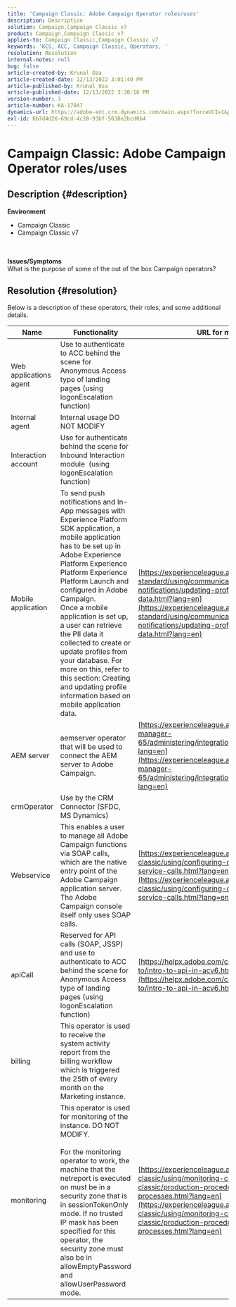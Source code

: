 ```yaml
---
title: 'Campaign Classic: Adobe Campaign Operator roles/uses'
description: Description
solution: Campaign,Campaign Classic v7
product: Campaign,Campaign Classic v7
applies-to: Campaign Classic,Campaign Classic v7
keywords: 'KCS, ACC, Campaign Classic, Operators, '
resolution: Resolution
internal-notes: null
bug: false
article-created-by: Krunal Oza
article-created-date: 12/13/2022 3:01:40 PM
article-published-by: Krunal Oza
article-published-date: 12/13/2022 3:30:16 PM
version-number: 3
article-number: KA-17947
dynamics-url: https://adobe-ent.crm.dynamics.com/main.aspx?forceUCI=1&pagetype=entityrecord&etn=knowledgearticle&id=bc0e3f0b-f77a-ed11-81ac-6045bd006b3d
exl-id: 6b7d4d26-69cd-4c28-93bf-5638e2bcd0b4
---
```

# Campaign Classic: Adobe Campaign Operator roles/uses

## Description {#description}

<b>Environment</b>
- Campaign Classic
- Campaign Classic v7

<br> <br><b>Issues/Symptoms</b><br>What is the purpose of some of the out of the box Campaign operators?

## Resolution {#resolution}


Below is a description of these operators, their roles, and some additional details.


| <b>Name</b> | <b>Functionality</b> | <b>URL for more details</b> |
| --- | --- | --- |
| Web applications agent | Use to authenticate to ACC behind the scene for Anonymous Access type of landing pages (using logonEscalation function) |   |
| Internal agent | Internal usage DO NOT MODIFY |   |
| Interaction account | Use for authenticate behind the scene for Inbound Interaction module  (using logonEscalation function) |   |
| Mobile application | To send push notifications and In-App messages with Experience Platform SDK application, a mobile application has to be set up in Adobe Experience Platform Experience Platform Experience Platform Launch and configured in Adobe Campaign.<br>  Once a mobile application is set up, a user can retrieve the PII data it collected to create or update profiles from your database. For more on this, refer to this section: Creating and updating profile information based on mobile application data. | [https://experienceleague.adobe.com/docs/campaign-standard/using/communication-channels/push-notifications/updating-profile-with-mobile-app-data.html?lang=en](https://experienceleague.adobe.com/docs/campaign-standard/using/communication-channels/push-notifications/updating-profile-with-mobile-app-data.html?lang=en) |
| AEM server | aemserver operator that will be used to connect the AEM server to Adobe Campaign. | [https://experienceleague.adobe.com/docs/experience-manager-65/administering/integration/campaignonpremise.html?lang=en](https://experienceleague.adobe.com/docs/experience-manager-65/administering/integration/campaignonpremise.html?lang=en) |
| crmOperator | Use by the CRM Connector (SFDC, MS Dynamics) |   |
| Webservice | This enables a user to manage all Adobe Campaign functions via SOAP calls, which are the native entry point of the Adobe Campaign application server. The Adobe Campaign console itself only uses SOAP calls. | [https://experienceleague.adobe.com/docs/campaign-classic/using/configuring-campaign-classic/api/web-service-calls.html?lang=en](https://experienceleague.adobe.com/docs/campaign-classic/using/configuring-campaign-classic/api/web-service-calls.html?lang=en) |
| apiCall | Reserved for API calls (SOAP, JSSP) and use to authenticate to ACC behind the scene for Anonymous Access type of landing pages (using logonEscalation function) | [https://helpx.adobe.com/campaign/classic/how-to/intro-to-api-in-acv6.html](https://helpx.adobe.com/campaign/classic/how-to/intro-to-api-in-acv6.html) |
| billing | This operator is used to receive the system activity report from the billing workflow which is triggered the 25th of every month on the Marketing instance. |   |
| monitoring | This operator is used for monitoring of the instance. DO NOT MODIFY. <br><br>  For the monitoring operator to work, the machine that the netreport is executed on must be in a security zone that is in sessionTokenOnly mode. If no trusted IP mask has been specified for this operator, the security zone must also be in allowEmptyPassword and allowUserPassword mode. | [https://experienceleague.adobe.com/docs/campaign-classic/using/monitoring-campaign-classic/production-procedures/monitoring-processes.html?lang=en](https://experienceleague.adobe.com/docs/campaign-classic/using/monitoring-campaign-classic/production-procedures/monitoring-processes.html?lang=en) |
